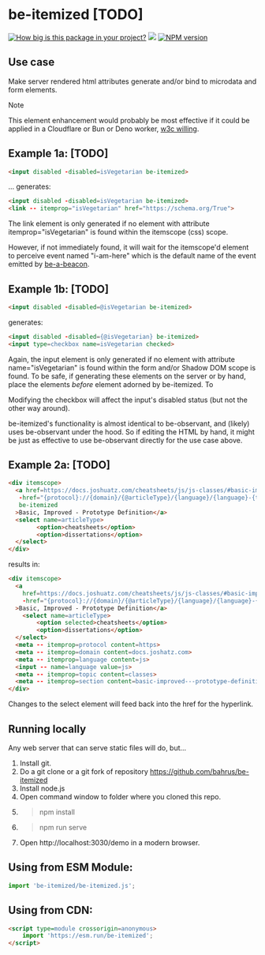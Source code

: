 # be-itemized [TODO]

[![How big is this package in your project?](https://img.shields.io/bundlephobia/minzip/be-itemized?style=for-the-badge)](https://bundlephobia.com/result?p=be-itemized)
<img src="http://img.badgesize.io/https://cdn.jsdelivr.net/npm/be-itemized?compression=gzip">
[![NPM version](https://badge.fury.io/js/be-itemized.png)](http://badge.fury.io/js/be-itemized)

## Use case

Make server rendered html attributes generate and/or bind to  microdata and form elements.

> [!Note]
> This element enhancement would probably be most effective if it could be applied in a Cloudflare or Bun or Deno worker, [w3c willing](https://github.com/whatwg/dom/issues/1222). 

## Example 1a: [TODO]

```html
<input disabled -disabled=isVegetarian be-itemized>
```

... generates:

```html
<input disabled -disabled=isVegetarian be-itemized>
<link -- itemprop="isVegetarian" href="https://schema.org/True">
```

The link element is only generated if no element with attribute itemprop="isVegetarian" is found within the itemscope (css) scope.  

However, if not immediately found, it will wait for the itemscope'd element to perceive event named "i-am-here" which is the default name of the event emitted by [be-a-beacon](https://github.com/bahrus/be-a-beacon).

## Example 1b: [TODO]

```html
<input disabled -disabled=@isVegetarian be-itemized>
```

generates:

```html
<input disabled -disabled={@isVegetarian} be-itemized>
<input type=checkbox name=isVegetarian checked>
```

Again, the input element is only generated if no element with attribute name="isVegetarian" is found within the form and/or Shadow DOM scope is found.  To be safe, if generating these elements on the server or by hand, place the elements *before* element adorned by be-itemized.  To

Modifying the checkbox will affect the input's disabled status (but not the other way around).

be-itemized's functionality is almost identical to be-observant, and (likely) uses be-observant under the hood.  So if editing the HTML by hand, it might be just as effective to use be-observant directly for the use case above.

## Example 2a: [TODO]

```html
<div itemscope>
  <a href=https://docs.joshuatz.com/cheatsheets/js/js-classes/#basic-improved---prototype-definition
   -href="{protocol}://{domain}/{@articleType}/{language}/{language}-{topic}/#{section}"    
   be-itemized
  >Basic, Improved - Prototype Definition</a>
  <select name=articleType>
        <option>cheatsheets</option>
        <option>dissertations</option>
  </select>
</div>
```

results in:

```html
<div itemscope>
  <a 
    href=https://docs.joshuatz.com/cheatsheets/js/js-classes/#basic-improved---prototype-definition
    -href="{protocol}://{domain}/{@articleType}/{language}/{language}-{topic}/#{section}" be-itemized
  >Basic, Improved - Prototype Definition</a>
    <select name=articleType>
        <option selected>cheatsheets</option>
        <option>dissertations</option>
  </select>
  <meta -- itemprop=protocol content=https>
  <meta -- itemprop=domain content=docs.joshatz.com>
  <meta -- itemprop=language content=js>
  <input -- name=language value=js>
  <meta -- itemprop=topic content=classes>
  <meta -- itemprop=section content=basic-improved---prototype-definition>
</div>
```

Changes to the select element will feed back into the href for the hyperlink.

## Running locally

Any web server that can serve static files will do, but...

1.  Install git.
2.  Do a git clone or a git fork of repository https://github.com/bahrus/be-itemized
3.  Install node.js
4.  Open command window to folder where you cloned this repo.
5.  > npm install
6.  > npm run serve
7.  Open http://localhost:3030/demo in a modern browser.

## Using from ESM Module:

```JavaScript
import 'be-itemized/be-itemized.js';
```

## Using from CDN:

```html
<script type=module crossorigin=anonymous>
    import 'https://esm.run/be-itemized';
</script>
```









